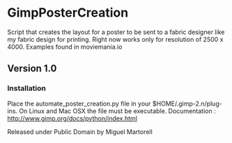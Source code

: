 # GimpPosterCreation
Script that creates the layout for a poster to be sent to a fabric designer like my fabric design for printing.
Right now works only for resolution of 2500 x 4000. Examples found in moviemania.io


## Version 1.0
### Installation
Place the automate_poster_creation.py file in your $HOME/.gimp-2.n/plug-ins.
On Linux and Mac OSX the file must be executable.
Documentation : http://www.gimp.org/docs/python/index.html

Released under Public Domain by Miguel Martorell
